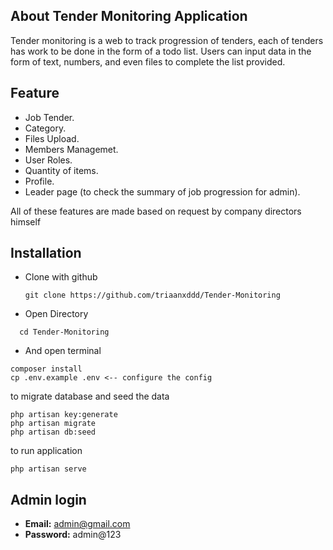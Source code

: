 

## About Tender Monitoring Application

Tender monitoring is a web to track progression of tenders, each of tenders has work to be done in the form of a todo list. Users can input data in the form of text, numbers, and even files to complete the list provided.

## Feature

- Job Tender.
- Category.
- Files Upload.
- Members Managemet.
- User Roles.
- Quantity of items.
- Profile.
- Leader page (to check the summary of job progression for admin).

All of these features are made based on request by company directors himself

## Installation
- Clone with github
  ```
  git clone https://github.com/triaanxddd/Tender-Monitoring
  ```
- Open Directory
```
  cd Tender-Monitoring
  ```
- And open terminal
```
composer install
cp .env.example .env <-- configure the config
```

to migrate database and seed the data
```
php artisan key:generate
php artisan migrate
php artisan db:seed
```

to run application
```
php artisan serve
```

## Admin login
- **Email:** admin@gmail.com
- **Password:** admin@123
